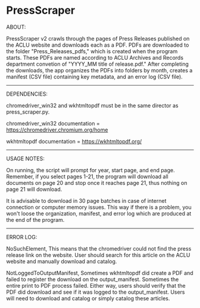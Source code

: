 # PressScraper

ABOUT:

PressScraper v2 crawls through the pages of Press Releases published on the ACLU website and downloads each as a PDF. PDFs are downloaded to the folder "Press_Releases_pdfs," which is created when the program starts. These PDFs are named according to ACLU Archives and Records department convetion of "YYYY_MM title of release.pdf." After completing the downloads, the app organizes the PDFs into folders by month, creates a manifest (CSV file) containing key metadata, and an error log (CSV file).

----------------------------------------------------

DEPENDENCIES:

chromedriver_win32 and wkhtmltopdf must be in the same director as press_scraper.py.

chromedriver_win32 documentation = https://chromedriver.chromium.org/home

wkhtmltopdf documentation = https://wkhtmltopdf.org/

----------------------------------------------------

USAGE NOTES:

On running, the script will prompt for year, start page, and end page. Remember, if you select pages 1-21, the program will download all documents on page 20 and stop once it reaches page 21, thus nothing on page 21 will download.

It is advisable to download in 30 page batches in case of internet connection or computer memory issues. This way if there is a problem, you won't loose the organization, manifest, and error log which are produced at the end of the program.

----------------------------------------------------

ERROR LOG:

NoSuchElement, This means that the chromedriver could not find the press release link on the website. User should search for this article on the ACLU website and manually download and catalog.

NotLoggedToOutputManifest, Sometimes wkhtmltopdf did create a PDF and failed to register the download on the output_manifest. Sometimes the entire print to PDF process failed. Either way, users should verify that the PDF did download and see if it was logged to the output_manifest. Users will need to download and catalog or simply catalog these articles.
